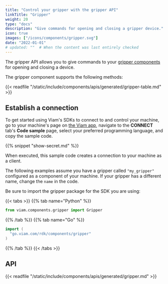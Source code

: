 ```yaml
---
title: "Control your gripper with the gripper API"
linkTitle: "Gripper"
weight: 20
type: "docs"
description: "Give commands for opening and closing a gripper device."
icon: true
images: ["/icons/components/gripper.svg"]
date: "2022-01-01"
# updated: ""  # When the content was last entirely checked
---
```


The gripper API allows you to give commands to your [gripper components](/components/gripper/) for opening and closing a device.

The gripper component supports the following methods:

{{< readfile "/static/include/components/apis/generated/gripper-table.md" >}}

## Establish a connection

To get started using Viam's SDKs to connect to and control your machine, go to your machine's page on [the Viam app](https://app.viam.com), navigate to the **CONNECT** tab's **Code sample** page, select your preferred programming language, and copy the sample code.

{{% snippet "show-secret.md" %}}

When executed, this sample code creates a connection to your machine as a client.

The following examples assume you have a gripper called `"my_gripper"` configured as a component of your machine.
If your gripper has a different name, change the `name` in the code.

Be sure to import the gripper package for the SDK you are using:

{{< tabs >}}
{{% tab name="Python" %}}

```python
from viam.components.gripper import Gripper
```

{{% /tab %}}
{{% tab name="Go" %}}

```go
import (
  "go.viam.com/rdk/components/gripper"
)
```

{{% /tab %}}
{{< /tabs >}}

## API

{{< readfile "/static/include/components/apis/generated/gripper.md" >}}
